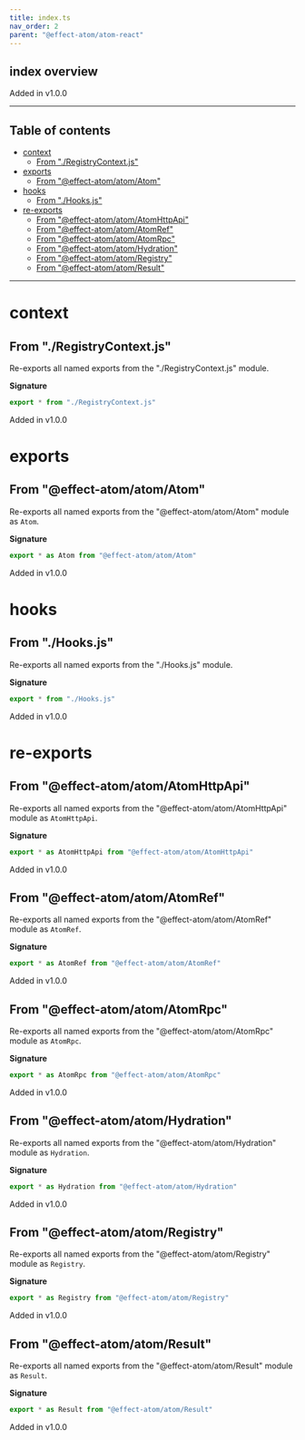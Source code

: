 ```yaml
---
title: index.ts
nav_order: 2
parent: "@effect-atom/atom-react"
---
```


## index overview

Added in v1.0.0

---

<h2 class="text-delta">Table of contents</h2>

- [context](#context)
  - [From "./RegistryContext.js"](#from-registrycontextjs)
- [exports](#exports)
  - [From "@effect-atom/atom/Atom"](#from-effect-atomatomatom)
- [hooks](#hooks)
  - [From "./Hooks.js"](#from-hooksjs)
- [re-exports](#re-exports)
  - [From "@effect-atom/atom/AtomHttpApi"](#from-effect-atomatomatomhttpapi)
  - [From "@effect-atom/atom/AtomRef"](#from-effect-atomatomatomref)
  - [From "@effect-atom/atom/AtomRpc"](#from-effect-atomatomatomrpc)
  - [From "@effect-atom/atom/Hydration"](#from-effect-atomatomhydration)
  - [From "@effect-atom/atom/Registry"](#from-effect-atomatomregistry)
  - [From "@effect-atom/atom/Result"](#from-effect-atomatomresult)

---

# context

## From "./RegistryContext.js"

Re-exports all named exports from the "./RegistryContext.js" module.

**Signature**

```ts
export * from "./RegistryContext.js"
```

Added in v1.0.0

# exports

## From "@effect-atom/atom/Atom"

Re-exports all named exports from the "@effect-atom/atom/Atom" module as `Atom`.

**Signature**

```ts
export * as Atom from "@effect-atom/atom/Atom"
```

Added in v1.0.0

# hooks

## From "./Hooks.js"

Re-exports all named exports from the "./Hooks.js" module.

**Signature**

```ts
export * from "./Hooks.js"
```

Added in v1.0.0

# re-exports

## From "@effect-atom/atom/AtomHttpApi"

Re-exports all named exports from the "@effect-atom/atom/AtomHttpApi" module as `AtomHttpApi`.

**Signature**

```ts
export * as AtomHttpApi from "@effect-atom/atom/AtomHttpApi"
```

Added in v1.0.0

## From "@effect-atom/atom/AtomRef"

Re-exports all named exports from the "@effect-atom/atom/AtomRef" module as `AtomRef`.

**Signature**

```ts
export * as AtomRef from "@effect-atom/atom/AtomRef"
```

Added in v1.0.0

## From "@effect-atom/atom/AtomRpc"

Re-exports all named exports from the "@effect-atom/atom/AtomRpc" module as `AtomRpc`.

**Signature**

```ts
export * as AtomRpc from "@effect-atom/atom/AtomRpc"
```

Added in v1.0.0

## From "@effect-atom/atom/Hydration"

Re-exports all named exports from the "@effect-atom/atom/Hydration" module as `Hydration`.

**Signature**

```ts
export * as Hydration from "@effect-atom/atom/Hydration"
```

Added in v1.0.0

## From "@effect-atom/atom/Registry"

Re-exports all named exports from the "@effect-atom/atom/Registry" module as `Registry`.

**Signature**

```ts
export * as Registry from "@effect-atom/atom/Registry"
```

Added in v1.0.0

## From "@effect-atom/atom/Result"

Re-exports all named exports from the "@effect-atom/atom/Result" module as `Result`.

**Signature**

```ts
export * as Result from "@effect-atom/atom/Result"
```

Added in v1.0.0
